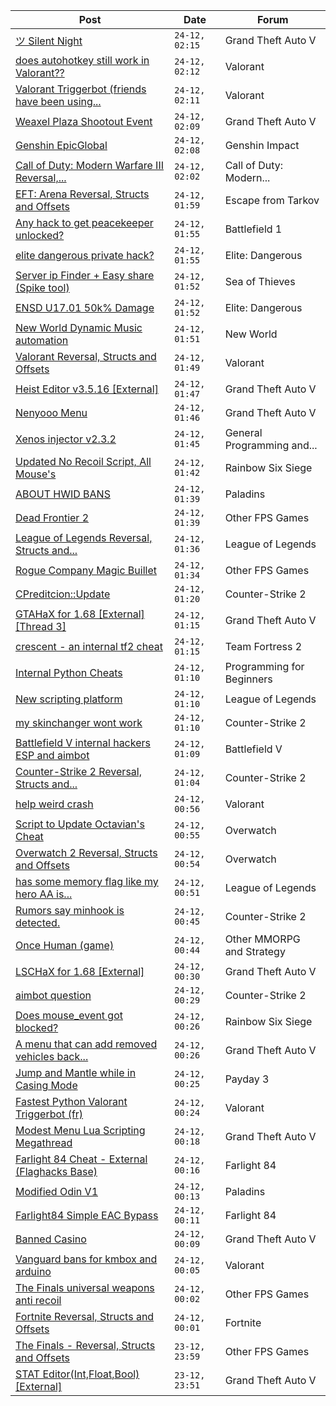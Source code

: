 |Post|Date|Forum|
|----|----|-----|
|[ツ Silent Night](https://www.unknowncheats.me/forum/grand-theft-auto-v/604599-silent-night.html)|`24-12, 02:15`|Grand Theft Auto V|
|[does autohotkey still work in Valorant??](https://www.unknowncheats.me/forum/valorant/616334-autohotkey-valorant.html)|`24-12, 02:12`|Valorant|
|[Valorant Triggerbot (friends have been using...](https://www.unknowncheats.me/forum/valorant/612341-valorant-triggerbot-friends-using.html)|`24-12, 02:11`|Valorant|
|[Weaxel Plaza Shootout Event](https://www.unknowncheats.me/forum/grand-theft-auto-v/573794-weaxel-plaza-shootout-event.html)|`24-12, 02:09`|Grand Theft Auto V|
|[Genshin EpicGlobal](https://www.unknowncheats.me/forum/genshin-impact/489622-genshin-epicglobal.html)|`24-12, 02:08`|Genshin Impact|
|[Call of Duty: Modern Warfare III Reversal,...](https://www.unknowncheats.me/forum/call-of-duty-modern-warfare-iii/605287-call-duty-modern-warfare-iii-reversal-structs-offsets.html)|`24-12, 02:02`|Call of Duty: Modern...|
|[EFT: Arena Reversal, Structs and Offsets](https://www.unknowncheats.me/forum/escape-from-tarkov/614375-eft-arena-reversal-structs-offsets.html)|`24-12, 01:59`|Escape from Tarkov|
|[Any hack to get peacekeeper unlocked?](https://www.unknowncheats.me/forum/battlefield-1-a/613117-hack-peacekeeper-unlocked.html)|`24-12, 01:55`|Battlefield 1|
|[elite dangerous private hack?](https://www.unknowncheats.me/forum/elite-dangerous/599980-elite-dangerous-private-hack.html)|`24-12, 01:55`|Elite: Dangerous|
|[Server ip Finder + Easy share (Spike tool)](https://www.unknowncheats.me/forum/sea-of-thieves/616337-server-ip-finder-easy-share-spike-tool.html)|`24-12, 01:52`|Sea of Thieves|
|[ENSD U17.01 50k% Damage](https://www.unknowncheats.me/forum/elite-dangerous/615946-ensd-u17-01-50k-damage.html)|`24-12, 01:52`|Elite: Dangerous|
|[New World Dynamic Music automation](https://www.unknowncheats.me/forum/new-world/616107-world-dynamic-music-automation.html)|`24-12, 01:51`|New World|
|[Valorant Reversal, Structs and Offsets](https://www.unknowncheats.me/forum/valorant/385792-valorant-reversal-structs-offsets.html)|`24-12, 01:49`|Valorant|
|[Heist Editor v3.5.16 \[External\]](https://www.unknowncheats.me/forum/grand-theft-auto-v/451205-heist-editor-v3-5-16-external.html)|`24-12, 01:47`|Grand Theft Auto V|
|[Nenyooo Menu](https://www.unknowncheats.me/forum/grand-theft-auto-v/488777-nenyooo-menu.html)|`24-12, 01:46`|Grand Theft Auto V|
|[Xenos injector v2.3.2](https://www.unknowncheats.me/forum/general-programming-and-reversing/124013-xenos-injector-v2-3-2-a.html)|`24-12, 01:45`|General Programming and...|
|[Updated No Recoil Script, All Mouse's](https://www.unknowncheats.me/forum/rainbow-six-siege/603258-updated-recoil-script-mouses.html)|`24-12, 01:42`|Rainbow Six Siege|
|[ABOUT HWID BANS](https://www.unknowncheats.me/forum/paladins/606951-hwid-bans.html)|`24-12, 01:39`|Paladins|
|[Dead Frontier 2](https://www.unknowncheats.me/forum/other-fps-games/458678-dead-frontier-2-a.html)|`24-12, 01:39`|Other FPS Games|
|[League of Legends Reversal, Structs and...](https://www.unknowncheats.me/forum/league-of-legends/310587-league-legends-reversal-structs-offsets.html)|`24-12, 01:36`|League of Legends|
|[Rogue Company Magic Buillet](https://www.unknowncheats.me/forum/other-fps-games/616477-rogue-company-magic-buillet.html)|`24-12, 01:34`|Other FPS Games|
|[CPreditcion::Update](https://www.unknowncheats.me/forum/counter-strike-2-a/616437-cpreditcion-update.html)|`24-12, 01:20`|Counter-Strike 2|
|[GTAHaX for 1.68 \[External\] \[Thread 3\]](https://www.unknowncheats.me/forum/grand-theft-auto-v/461672-gtahax-1-68-external-thread-3-a.html)|`24-12, 01:15`|Grand Theft Auto V|
|[crescent - an internal tf2 cheat](https://www.unknowncheats.me/forum/team-fortress-2-a/611983-crescent-internal-tf2-cheat.html)|`24-12, 01:15`|Team Fortress 2|
|[Internal Python Cheats](https://www.unknowncheats.me/forum/programming-for-beginners/616466-internal-python-cheats.html)|`24-12, 01:10`|Programming for Beginners|
|[New scripting platform](https://www.unknowncheats.me/forum/league-of-legends/616245-scripting-platform.html)|`24-12, 01:10`|League of Legends|
|[my skinchanger wont work](https://www.unknowncheats.me/forum/counter-strike-2-a/616218-skinchanger-wont.html)|`24-12, 01:10`|Counter-Strike 2|
|[Battlefield V internal hackers ESP and aimbot](https://www.unknowncheats.me/forum/battlefield-v/567196-battlefield-internal-hackers-esp-aimbot.html)|`24-12, 01:09`|Battlefield V|
|[Counter-Strike 2 Reversal, Structs and...](https://www.unknowncheats.me/forum/counter-strike-2-a/576077-counter-strike-2-reversal-structs-offsets.html)|`24-12, 01:04`|Counter-Strike 2|
|[help weird crash](https://www.unknowncheats.me/forum/valorant/616470-help-weird-crash.html)|`24-12, 00:56`|Valorant|
|[Script to Update Octavian's Cheat](https://www.unknowncheats.me/forum/overwatch/606167-script-update-octavians-cheat.html)|`24-12, 00:55`|Overwatch|
|[Overwatch 2 Reversal, Structs and Offsets](https://www.unknowncheats.me/forum/overwatch/516727-overwatch-2-reversal-structs-offsets.html)|`24-12, 00:54`|Overwatch|
|[has some memory flag like my hero AA is...](https://www.unknowncheats.me/forum/league-of-legends/615628-memory-flag-hero-aa-ready.html)|`24-12, 00:51`|League of Legends|
|[Rumors say minhook is detected.](https://www.unknowncheats.me/forum/counter-strike-2-a/616468-rumors-minhook-detected.html)|`24-12, 00:45`|Counter-Strike 2|
|[Once Human (game)](https://www.unknowncheats.me/forum/other-mmorpg-and-strategy/614970-human-game.html)|`24-12, 00:44`|Other MMORPG and Strategy|
|[LSCHaX for 1.68 \[External\]](https://www.unknowncheats.me/forum/grand-theft-auto-v/224075-lschax-1-68-external.html)|`24-12, 00:30`|Grand Theft Auto V|
|[aimbot question](https://www.unknowncheats.me/forum/counter-strike-2-a/616455-aimbot-question.html)|`24-12, 00:29`|Counter-Strike 2|
|[Does mouse_event got blocked?](https://www.unknowncheats.me/forum/rainbow-six-siege/616453-mouse_event-blocked.html)|`24-12, 00:26`|Rainbow Six Siege|
|[A menu that can add removed vehicles back...](https://www.unknowncheats.me/forum/grand-theft-auto-v/616452-menu-add-removed-vehicles-websites-purchase.html)|`24-12, 00:26`|Grand Theft Auto V|
|[Jump and Mantle while in Casing Mode](https://www.unknowncheats.me/forum/payday-3-a/603251-jump-mantle-casing-mode.html)|`24-12, 00:25`|Payday 3|
|[Fastest Python Valorant Triggerbot (fr)](https://www.unknowncheats.me/forum/valorant/612762-fastest-python-valorant-triggerbot-fr.html)|`24-12, 00:24`|Valorant|
|[Modest Menu Lua Scripting Megathread](https://www.unknowncheats.me/forum/grand-theft-auto-v/463868-modest-menu-lua-scripting-megathread.html)|`24-12, 00:18`|Grand Theft Auto V|
|[Farlight 84 Cheat - External (Flaghacks Base)](https://www.unknowncheats.me/forum/farlight-84-a/611333-farlight-84-cheat-external-flaghacks-base.html)|`24-12, 00:16`|Farlight 84|
|[Modified Odin V1](https://www.unknowncheats.me/forum/paladins/585919-modified-odin-v1.html)|`24-12, 00:13`|Paladins|
|[Farlight84 Simple EAC Bypass](https://www.unknowncheats.me/forum/farlight-84-a/585130-farlight84-simple-eac-bypass.html)|`24-12, 00:11`|Farlight 84|
|[Banned Casino](https://www.unknowncheats.me/forum/grand-theft-auto-v/616223-banned-casino.html)|`24-12, 00:09`|Grand Theft Auto V|
|[Vanguard bans for kmbox and arduino](https://www.unknowncheats.me/forum/valorant/615373-vanguard-bans-kmbox-arduino.html)|`24-12, 00:05`|Valorant|
|[The Finals universal weapons anti recoil](https://www.unknowncheats.me/forum/other-fps-games/615780-finals-universal-weapons-anti-recoil.html)|`24-12, 00:02`|Other FPS Games|
|[Fortnite Reversal, Structs and Offsets](https://www.unknowncheats.me/forum/fortnite/235061-fortnite-reversal-structs-offsets.html)|`24-12, 00:01`|Fortnite|
|[The Finals - Reversal, Structs and Offsets](https://www.unknowncheats.me/forum/other-fps-games/516372-finals-reversal-structs-offsets.html)|`23-12, 23:59`|Other FPS Games|
|[STAT Editor(Int,Float,Bool)\[External\]](https://www.unknowncheats.me/forum/grand-theft-auto-v/476043-stat-editor-int-float-bool-external.html)|`23-12, 23:51`|Grand Theft Auto V|
